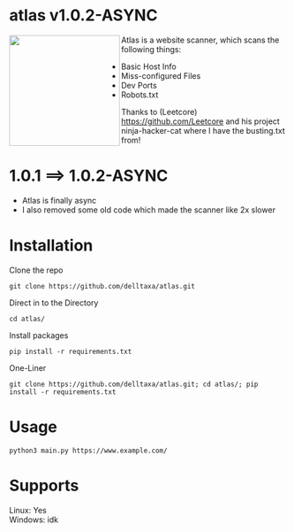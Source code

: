 # atlas v1.0.2-ASYNC

<img style="align: left;" align="left" width="200" height="200" src="https://user-images.githubusercontent.com/114283067/204154568-78f2db33-1d5c-40bf-acc0-1d59292802b6.png" >
Atlas is a website scanner, which scans the following things:

* Basic Host Info <br/>
* Miss-configured Files <br/>
* Dev Ports <br/>
* Robots.txt <br/>

Thanks to (Leetcore) https://github.com/Leetcore
and his project ninja-hacker-cat
where I have the busting.txt from!

# 1.0.1 ==> 1.0.2-ASYNC

* Atlas is finally async
* I also removed some old code which made the scanner like 2x slower

# Installation

Clone the repo
```
git clone https://github.com/delltaxa/atlas.git
```

Direct in to the Directory
```
cd atlas/
```

Install packages
```
pip install -r requirements.txt
```

One-Liner
```
git clone https://github.com/delltaxa/atlas.git; cd atlas/; pip install -r requirements.txt
```

# Usage

```
python3 main.py https://www.example.com/
```

# Supports

Linux:   Yes <br/>
Windows: idk

